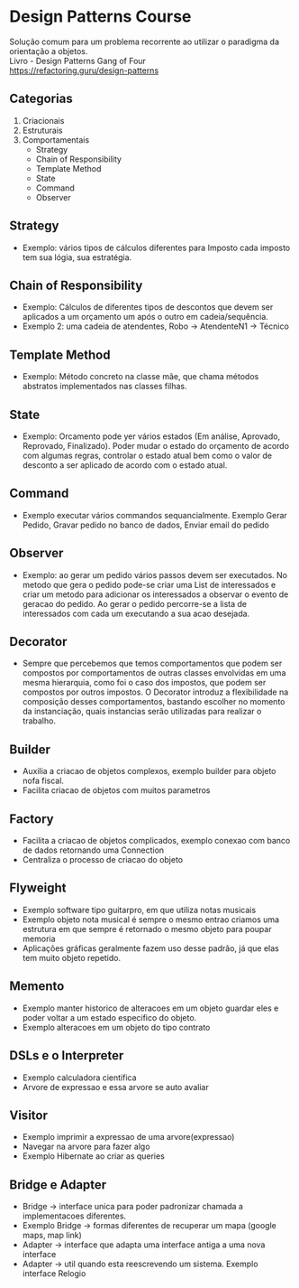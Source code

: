 # Design Patterns Course
Solução comum para um problema recorrente ao utilizar
o paradigma da orientação a objetos.    
Livro - Design Patterns Gang of Four  
https://refactoring.guru/design-patterns

## Categorias
1. Criacionais
2. Estruturais
3. Comportamentais
   * Strategy
   * Chain of Responsibility
   * Template Method
   * State
   * Command
   * Observer

## Strategy
* Exemplo: vários tipos de cálculos diferentes para Imposto
cada imposto tem sua lógia, sua estratégia.

## Chain of Responsibility
* Exemplo: Cálculos de diferentes tipos de descontos que devem ser
aplicados a um orçamento um após o outro em cadeia/sequência.
* Exemplo 2: uma cadeia de atendentes, Robo -> AtendenteN1 -> Técnico

## Template Method
* Exemplo: Método concreto na classe mãe, que chama métodos abstratos
implementados nas classes filhas.

## State
* Exemplo: Orcamento pode yer vários estados (Em análise, Aprovado, Reprovado, 
Finalizado). Poder mudar o estado do orçamento de acordo 
com algumas regras, controlar o estado atual bem como o valor de desconto a ser aplicado
de acordo com o estado atual.

## Command
* Exemplo executar vários commandos sequancialmente. Exemplo Gerar Pedido, 
Gravar pedido no banco de dados, Enviar email do pedido

## Observer
* Exemplo: ao gerar um pedido vários passos devem ser executados. 
No metodo que gera o pedido pode-se criar uma List de interessados 
e criar um metodo para adicionar os interessados a observar o evento de geracao do pedido. 
Ao gerar o pedido percorre-se a lista de interessados com cada um executando a sua 
acao desejada.

## Decorator
* Sempre que percebemos que temos comportamentos que podem ser compostos por 
comportamentos de outras classes envolvidas em uma mesma hierarquia, 
como foi o caso dos impostos, que podem ser compostos por outros impostos. 
O Decorator introduz a flexibilidade na composição desses comportamentos, 
bastando escolher no momento da instanciação, quais instancias serão utilizadas 
para realizar o trabalho.

## Builder
* Auxilia a criacao de objetos complexos, exemplo builder para objeto nofa fiscal.
* Facilita criacao de objetos com muitos parametros

## Factory
* Facilita a criacao de objetos complicados, exemplo conexao com banco de dados retornando uma 
Connection
* Centraliza o processo de criacao do objeto

## Flyweight
* Exemplo software tipo guitarpro, em que utiliza notas musicais
* Exemplo objeto nota musical é sempre o mesmo entrao criamos uma estrutura em
que sempre é retornado o mesmo objeto para poupar memoria
* Aplicações gráficas geralmente fazem uso desse padrão, já que elas tem muito objeto repetido.

## Memento
* Exemplo manter historico de alteracoes em um objeto guardar eles e poder voltar a 
um estado especifico do objeto.
* Exemplo alteracoes em um objeto do tipo contrato

## DSLs e o Interpreter
* Exemplo calculadora cientifica
* Arvore de expressao e essa arvore se auto avaliar

## Visitor
* Exemplo imprimir a expressao de uma arvore(expressao)
* Navegar na arvore para fazer algo
* Exemplo Hibernate ao criar as queries

## Bridge e Adapter
* Bridge -> interface unica para poder padronizar chamada a implementacoes diferentes.
* Exemplo Bridge -> formas diferentes de recuperar um mapa (google maps, map link)
* Adapter -> interface que adapta uma interface antiga a uma nova interface
* Adapter -> util quando esta reescrevendo um sistema. Exemplo interface Relogio